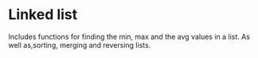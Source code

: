 # Linked list

Includes functions for finding the min, max and the avg values in a list. As well as,sorting, merging and reversing lists.
